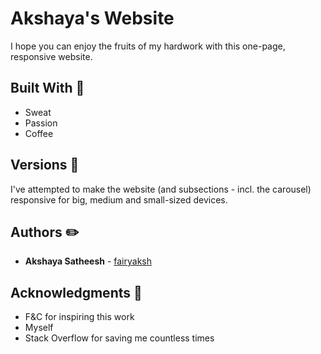 # Akshaya's Website

I hope you can enjoy the fruits of my hardwork with this one-page, responsive website.

## Built With 🔨

* Sweat
* Passion
* Coffee

## Versions 📱

I've attempted to make the website (and subsections - incl. the carousel) responsive for big, medium and small-sized devices. 

## Authors ✏️

* **Akshaya Satheesh** -  [fairyaksh](https://github.com/fairyaksh)

## Acknowledgments 👏

* F&C for inspiring this work
* Myself
* Stack Overflow for saving me countless times
